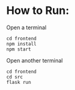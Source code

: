 # How to Run:

Open a terminal 

    cd frontend
    npm install
    npm start


Open another terminal

    cd frontend
    cd src
    flask run



